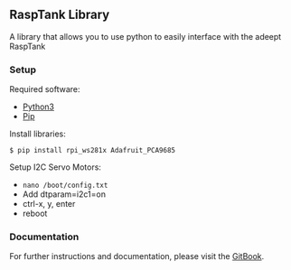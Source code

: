 ## RaspTank Library
A library that allows you to use python to easily interface with the adeept RaspTank

### Setup
Required software:
- [Python3](https://www.python.org/downloads/)
- [Pip](https://pip.pypa.io/en/stable/installing/)

Install libraries:
```
$ pip install rpi_ws281x Adafruit_PCA9685
```

Setup I2C Servo Motors:
- `nano /boot/config.txt`
- Add dtparam=i2c1=on
- ctrl-x, y, enter
- reboot

### Documentation
For further instructions and documentation, please visit the [GitBook](https://holden-adamec.gitbook.io/adeept-python-library/).
